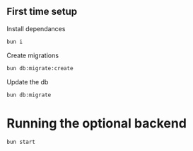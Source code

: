 
## First time setup

Install dependances
```sh
bun i
```
Create migrations

```sh
bun db:migrate:create
```
Update the db

```sh
bun db:migrate
```

# Running the optional backend

```sh
bun start
```
